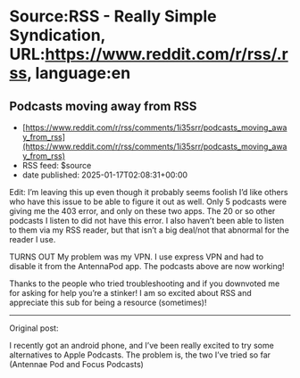 # Source:RSS - Really Simple Syndication, URL:https://www.reddit.com/r/rss/.rss, language:en

## Podcasts moving away from RSS
 - [https://www.reddit.com/r/rss/comments/1i35srr/podcasts_moving_away_from_rss](https://www.reddit.com/r/rss/comments/1i35srr/podcasts_moving_away_from_rss)
 - RSS feed: $source
 - date published: 2025-01-17T02:08:31+00:00

<!-- SC_OFF --><div class="md"><p>Edit: I’m leaving this up even though it probably seems foolish I’d like others who have this issue to be able to figure it out as well. Only 5 podcasts were giving me the 403 error, and only on these two apps. The 20 or so other podcasts I listen to did not have this error. I also haven’t been able to listen to them via my RSS reader, but that isn’t a big deal/not that abnormal for the reader I use. </p> <p>TURNS OUT My problem was my VPN. I use express VPN and had to disable it from the AntennaPod app. The podcasts above are now working! </p> <p>Thanks to the people who tried troubleshooting and if you downvoted me for asking for help you’re a stinker! I am so excited about RSS and appreciate this sub for being a resource (sometimes)!</p> <hr/> <p>Original post:</p> <p>I recently got an android phone, and I’ve been really excited to try some alternatives to Apple Podcasts. The problem is, the two I’ve tried so far (Antennae Pod and Focus Podcasts) 

